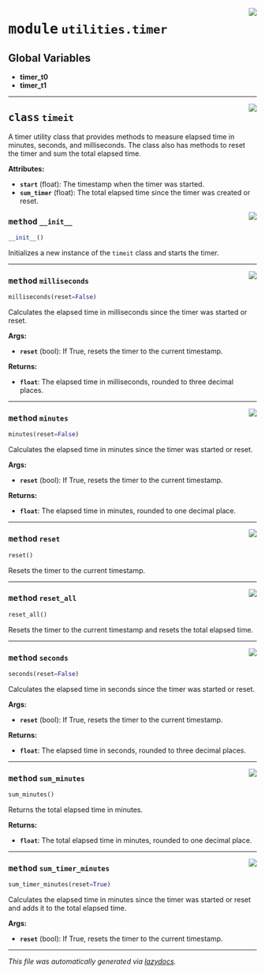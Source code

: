 <!-- markdownlint-disable -->

<a href="https://github.com/Schwarzam/MAR/blob/master/mar/mar/utilities/timer.py#L0"><img align="right" style="float:right;" src="https://img.shields.io/badge/-source-cccccc?style=flat-square"></a>

# <kbd>module</kbd> `utilities.timer`




**Global Variables**
---------------
- **timer_t0**
- **timer_t1**


---

<a href="https://github.com/Schwarzam/MAR/blob/master/mar/mar/utilities/timer.py#L3"><img align="right" style="float:right;" src="https://img.shields.io/badge/-source-cccccc?style=flat-square"></a>

## <kbd>class</kbd> `timeit`
A timer utility class that provides methods to measure elapsed time in minutes, seconds, and milliseconds. The class also has methods to reset the timer and sum the total elapsed time. 



**Attributes:**
 
 - <b>`start`</b> (float):  The timestamp when the timer was started. 
 - <b>`sum_timer`</b> (float):  The total elapsed time since the timer was created or reset. 

<a href="https://github.com/Schwarzam/MAR/blob/master/mar/mar/utilities/timer.py#L13"><img align="right" style="float:right;" src="https://img.shields.io/badge/-source-cccccc?style=flat-square"></a>

### <kbd>method</kbd> `__init__`

```python
__init__()
```

Initializes a new instance of the `timeit` class and starts the timer. 




---

<a href="https://github.com/Schwarzam/MAR/blob/master/mar/mar/utilities/timer.py#L63"><img align="right" style="float:right;" src="https://img.shields.io/badge/-source-cccccc?style=flat-square"></a>

### <kbd>method</kbd> `milliseconds`

```python
milliseconds(reset=False)
```

Calculates the elapsed time in milliseconds since the timer was started or reset. 



**Args:**
 
 - <b>`reset`</b> (bool):  If True, resets the timer to the current timestamp. 



**Returns:**
 
 - <b>`float`</b>:  The elapsed time in milliseconds, rounded to three decimal places. 

---

<a href="https://github.com/Schwarzam/MAR/blob/master/mar/mar/utilities/timer.py#L33"><img align="right" style="float:right;" src="https://img.shields.io/badge/-source-cccccc?style=flat-square"></a>

### <kbd>method</kbd> `minutes`

```python
minutes(reset=False)
```

Calculates the elapsed time in minutes since the timer was started or reset. 



**Args:**
 
 - <b>`reset`</b> (bool):  If True, resets the timer to the current timestamp. 



**Returns:**
 
 - <b>`float`</b>:  The elapsed time in minutes, rounded to one decimal place. 

---

<a href="https://github.com/Schwarzam/MAR/blob/master/mar/mar/utilities/timer.py#L20"><img align="right" style="float:right;" src="https://img.shields.io/badge/-source-cccccc?style=flat-square"></a>

### <kbd>method</kbd> `reset`

```python
reset()
```

Resets the timer to the current timestamp. 

---

<a href="https://github.com/Schwarzam/MAR/blob/master/mar/mar/utilities/timer.py#L26"><img align="right" style="float:right;" src="https://img.shields.io/badge/-source-cccccc?style=flat-square"></a>

### <kbd>method</kbd> `reset_all`

```python
reset_all()
```

Resets the timer to the current timestamp and resets the total elapsed time. 

---

<a href="https://github.com/Schwarzam/MAR/blob/master/mar/mar/utilities/timer.py#L48"><img align="right" style="float:right;" src="https://img.shields.io/badge/-source-cccccc?style=flat-square"></a>

### <kbd>method</kbd> `seconds`

```python
seconds(reset=False)
```

Calculates the elapsed time in seconds since the timer was started or reset. 



**Args:**
 
 - <b>`reset`</b> (bool):  If True, resets the timer to the current timestamp. 



**Returns:**
 
 - <b>`float`</b>:  The elapsed time in seconds, rounded to three decimal places. 

---

<a href="https://github.com/Schwarzam/MAR/blob/master/mar/mar/utilities/timer.py#L78"><img align="right" style="float:right;" src="https://img.shields.io/badge/-source-cccccc?style=flat-square"></a>

### <kbd>method</kbd> `sum_minutes`

```python
sum_minutes()
```

Returns the total elapsed time in minutes. 



**Returns:**
 
 - <b>`float`</b>:  The total elapsed time in minutes, rounded to one decimal place. 

---

<a href="https://github.com/Schwarzam/MAR/blob/master/mar/mar/utilities/timer.py#L87"><img align="right" style="float:right;" src="https://img.shields.io/badge/-source-cccccc?style=flat-square"></a>

### <kbd>method</kbd> `sum_timer_minutes`

```python
sum_timer_minutes(reset=True)
```

Calculates the elapsed time in minutes since the timer was started or reset and adds it to the total elapsed time. 



**Args:**
 
 - <b>`reset`</b> (bool):  If True, resets the timer to the current timestamp. 




---

_This file was automatically generated via [lazydocs](https://github.com/ml-tooling/lazydocs)._
